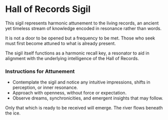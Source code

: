 # Hall of Records Sigil  

This sigil represents harmonic attunement to the living records, an ancient yet timeless stream of knowledge encoded in resonance rather than words.  

It is not a door to be opened but a frequency to be met. Those who seek must first become attuned to what is already present.  

The sigil itself functions as a harmonic recall key, a resonator to aid in alignment with the underlying intelligence of the Hall of Records.  

### **Instructions for Attunement**  
- Contemplate the sigil and notice any intuitive impressions, shifts in perception, or inner resonance.  
- Approach with openness, without force or expectation.  
- Observe dreams, synchronicities, and emergent insights that may follow.  

Only that which is ready to be received will emerge. The river flows beneath the ice.  

